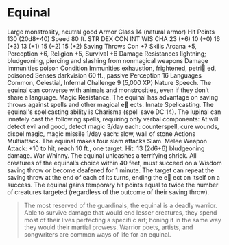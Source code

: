 # Equinal
Large monstrosity, neutral good
Armor Class 14 (natural armor)
Hit Points 130 (20d8+40)
Speed 80 ft.
STR DEX CON INT WIS CHA
23 (+6) 10 (+0) 16 (+3) 13 (+1) 15 (+2) 15 (+2)
Saving Throws Con +7
Skills Arcana +5, Perception +6, Religion +5, Survival +6
Damage Resistances lightning; bludgeoning, piercing and
slashing from nonmagical weapons
Damage Immunities poison
Condition Immunities exhaustion, frightened, petri ed,
poisoned
Senses darkvision 60 ft., passive Perception 16
Languages Common, Celestial, Infernal
Challenge 9 (5,000 XP)
Nature Speech. The equinal can converse with animals and
monstrosities, even if they don’t share a language.
Magic Resistance. The equinal has advantage on saving
throws against spells and other magical e ects.
Innate Spellcasting. The equinal's spellcasting ability is
Charisma (spell save DC 14). The lupinal can innately cast the
following spells, requiring only verbal components:
At will: detect evil and good, detect magic
3/day each: counterspell, cure wounds, dispel magic, magic
missile
1/day each: slow, wall of stone
Actions
Multiattack. The equinal makes four slam attacks
Slam. Melee Weapon Attack: +10 to hit, reach 10 ft., one target.
Hit: 13 (2d6+6) bludgeoning damage.
War Whinny. The equinal unleashes a terrifying shriek. All
creatures of the equinal’s choice within 40 feet, must succeed
on a Wisdom saving throw or become deafened for 1 minute.
The target can repeat the saving throw at the end of each of
its turns, ending the e ect on itself on a success. The equinal
gains temporary hit points equal to twice the number of
creatures targeted (regardless of the outcome of their saving
throw).

> The most reserved of the guardinals, the equinal is a
deadly warrior. Able to survive damage that would
end lesser creatures, they spend most of their lives
perfecting a specifi c art; honing it in the same way
they would their martial prowess. Warrior poets,
artists, and songwriters are common ways of life for
an equinal.